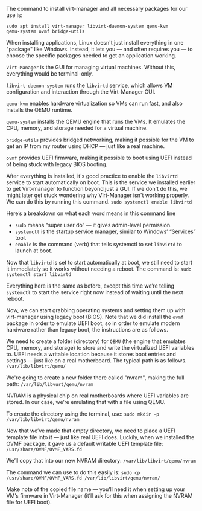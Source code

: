 The command to install virt-manager and all necessary packages for our use is:

<code>sudo apt install virt-manager libvirt-daemon-system qemu-kvm qemu-system ovmf bridge-utils</code>

When installing applications, Linux doesn't just install everything in one "package" like Windows. Instead, it lets you — and often requires you — to choose the specific packages needed to get an application working.

`Virt-Manager` is the GUI for managing virtual machines. Without this, everything would be terminal-only.

`libvirt-daemon-system` runs the `libvirtd` service, which allows VM configuration and interaction through the Virt-Manager GUI.

`qemu-kvm` enables hardware virtualization so VMs can run fast, and also installs the QEMU runtime.

`qemu-system` installs the QEMU engine that runs the VMs. It emulates the CPU, memory, and storage needed for a virtual machine.

`bridge-utils` provides bridged networking, making it possible for the VM to get an IP from my router using DHCP — just like a real machine.

`ovmf` provides UEFI firmware, making it possible to boot using UEFI instead of being stuck with legacy BIOS booting.

After everything is installed, it's good practice to enable the `libvirtd` service to start automatically on boot. This is the service we installed earlier to get Virt-manager to function beyond just a GUI. If we don't do this, we might later get stuck wondering why Virt-Manager isn't working properly. We can do this by running this command.
<code>sudo systemctl enable libvirtd</code>

Here’s a breakdown on what each word means in this command line
- `sudo` means “super user do” — it gives admin-level permission.
- `systemctl` is the startup service manager, similar to Windows’ “Services” tool.
- `enable` is the command (verb) that tells systemctl to set `libvirtd` to launch at boot. 

Now that `libvirtd` is set to start automatically at boot, we still need to start it immediately so it works without needing a reboot. The command is:
<code>sudo systemctl start libvirtd</code>

Everything here is the same as before, except this time we’re telling `systemctl` to start the service right now instead of waiting until the next reboot.

Now, we can start grabbing operating systems and setting them up with virt-manager using legacy boot (BIOS). Note that we did install the `ovmf` package in order to emulate UEFI boot, so in order to emulate modern hardware rather than legacy boot, the instructions are as follows.

We need to create a folder (directory) for `QEMU` (the engine that emulates CPU, memory, and storage) to store and write the virtualized UEFI variables to. UEFI needs a writable location because it stores boot entries and settings — just like on a real motherboard. The typical path is as follows.
<code>/var/lib/libvirt/qemu/</code>
  
We're going to create a new folder there called "nvram", making the full path:
<code>/var/lib/libvurt/qemu/nvram</code>
  
NVRAM is a physical chip on real motherboards where UEFI variables are stored. In our case, we’re emulating that with a file using QEMU.

To create the directory using the terminal, use:
<code>sudo mkdir -p /var/lib/libvirt/qemu/nvram</code>
  
Now that we’ve made that empty directory, we need to place a UEFI template file into it — just like real UEFI does. Luckily, when we installed the OVMF package, it gave us a default writable UEFI template file:
<code>/usr/share/OVMF/OVMF_VARS.fd</code>
  
We’ll copy that into our new NVRAM directory:
<code>/var/lib/libvirt/qemu/nvram</code>
  
The command we can use to do this easily is:
<code>sudo cp /usr/share/OVMF/OVMF_VARS.fd /var/lib/libvirt/qemu/nvram/</code>
  
Make note of the copied file name — you’ll need it when setting up your VM’s firmware in Virt-Manager (it’ll ask for this when assigning the NVRAM file for UEFI boot).
